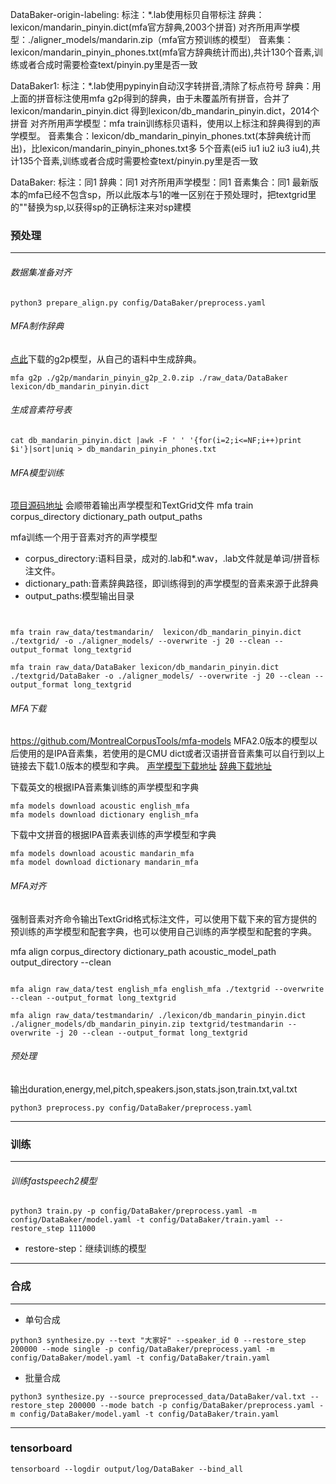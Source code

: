 DataBaker-origin-labeling: 
标注：*.lab使用标贝自带标注
辞典：lexicon/mandarin_pinyin.dict(mfa官方辞典,2003个拼音)
对齐所用声学模型：./aligner_models/mandarin.zip（mfa官方预训练的模型）
音素集：lexicon/mandarin_pinyin_phones.txt(mfa官方辞典统计而出),共计130个音素,训练或者合成时需要检查text/pinyin.py里是否一致


DataBaker1:
标注：*.lab使用pypinyin自动汉字转拼音,清除了标点符号
辞典：用上面的拼音标注使用mfa g2p得到的辞典，由于未覆盖所有拼音，合并了lexicon/mandarin_pinyin.dict
      得到lexicon/db_mandarin_pinyin.dict，2014个拼音
对齐所用声学模型：mfa train训练标贝语料，使用以上标注和辞典得到的声学模型。
音素集合：lexicon/db_mandarin_pinyin_phones.txt(本辞典统计而出)，比lexicon/mandarin_pinyin_phones.txt多
          5个音素(ei5 iu1 iu2 iu3 iu4),共计135个音素,训练或者合成时需要检查text/pinyin.py里是否一致

DataBaker:
标注：同1
辞典：同1
对齐所用声学模型：同1
音素集合：同1
最新版本的mfa已经不包含sp，所以此版本与1的唯一区别在于预处理时，把textgrid里的""替换为sp,以获得sp的正确标注来对sp建模


### 预处理
---
###### 数据集准备对齐

```
python3 prepare_align.py config/DataBaker/preprocess.yaml
```


###### MFA制作辞典
[点此](https://github.com/MontrealCorpusTools/mfa-models/tree/main/g2p)下载的g2p模型，从自己的语料中生成辞典。

```
mfa g2p ./g2p/mandarin_pinyin_g2p_2.0.zip ./raw_data/DataBaker lexicon/db_mandarin_pinyin.dict
```
###### 生成音素符号表
```
cat db_mandarin_pinyin.dict |awk -F ' ' '{for(i=2;i<=NF;i++)print $i'}|sort|uniq > db_mandarin_pinyin_phones.txt
```

###### MFA模型训练
[项目源码地址](https://github.com/MontrealCorpusTools/Montreal-Forced-Aligner)
会顺带着输出声学模型和TextGrid文件
mfa train corpus_directory dictionary_path output_paths 

mfa训练一个用于音素对齐的声学模型
- corpus_directory:语料目录，成对的.lab和*.wav，.lab文件就是单词/拼音标注文件。
- dictionary_path:音素辞典路径，即训练得到的声学模型的音素来源于此辞典
- output_paths:模型输出目录


```


mfa train raw_data/testmandarin/  lexicon/db_mandarin_pinyin.dict ./textgrid/ -o ./aligner_models/ --overwrite -j 20 --clean --output_format long_textgrid

mfa train raw_data/DataBaker lexicon/db_mandarin_pinyin.dict ./textgrid/DataBaker -o ./aligner_models/ --overwrite -j 20 --clean --output_format long_textgrid
```

###### MFA下载
https://github.com/MontrealCorpusTools/mfa-models
MFA2.0版本的模型以后使用的是IPA音素集，若使用的是CMU dict或者汉语拼音音素集可以自行到以上链接去下载1.0版本的模型和字典。
[声学模型下载地址](https://github.com/MontrealCorpusTools/mfa-models/tree/main/acoustic)
[辞典下载地址](https://github.com/MontrealCorpusTools/mfa-models/tree/main/dictionary)


下载英文的根据IPA音素集训练的声学模型和字典

```
mfa models download acoustic english_mfa
mfa models download dictionary english_mfa
```

下载中文拼音的根据IPA音素表训练的声学模型和字典

```
mfa models download acoustic mandarin_mfa
mfa model download dictionary mandarin_mfa
```

###### MFA对齐

强制音素对齐命令输出TextGrid格式标注文件，可以使用下载下来的官方提供的预训练的声学模型和配套字典，也可以使用自己训练的声学模型和配套的字典。

mfa align corpus_directory dictionary_path acoustic_model_path output_directory --clean
```

mfa align raw_data/test english_mfa english_mfa ./textgrid --overwrite --clean --output_format long_textgrid

mfa align raw_data/testmandarin/ ./lexicon/db_mandarin_pinyin.dict ./aligner_models/db_mandarin_pinyin.zip textgrid/testmandarin --overwrite -j 20 --clean --output_format long_textgrid
```

###### 预处理
输出duration,energy,mel,pitch,speakers.json,stats.json,train.txt,val.txt

```
python3 preprocess.py config/DataBaker/preprocess.yaml
```


---

### 训练
---
###### 训练fastspeech2模型
```
python3 train.py -p config/DataBaker/preprocess.yaml -m config/DataBaker/model.yaml -t config/DataBaker/train.yaml --restore_step 111000
```
- restore-step：继续训练的模型
---
### 合成
---

- 单句合成
```
python3 synthesize.py --text "大家好" --speaker_id 0 --restore_step 200000 --mode single -p config/DataBaker/preprocess.yaml -m config/DataBaker/model.yaml -t config/DataBaker/train.yaml
```

- 批量合成
```
python3 synthesize.py --source preprocessed_data/DataBaker/val.txt --restore_step 200000 --mode batch -p config/DataBaker/preprocess.yaml -m config/DataBaker/model.yaml -t config/DataBaker/train.yaml
```

---
### tensorboard

```
tensorboard --logdir output/log/DataBaker --bind_all
